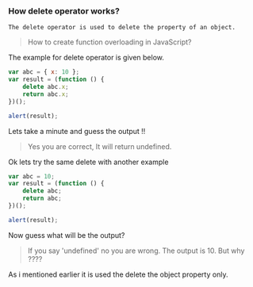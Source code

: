 ### How delete operator works?

```
The delete operator is used to delete the property of an object.
```

> How to create function overloading in JavaScript?

The example for delete operator is given below.

```javascript
var abc = { x: 10 };
var result = (function () {
    delete abc.x;
    return abc.x;
})();

alert(result);
```

Lets take a minute and guess the output !!

> Yes you are correct, It will return undefined.

Ok lets try the same delete with another example

```javascript
var abc = 10;
var result = (function () {
    delete abc;
    return abc;
})();

alert(result);
```

Now guess what will be the output?

>If you say 'undefined' no you are wrong. The output is 10. But why ????

As i mentioned earlier it is used the delete the object property only.
